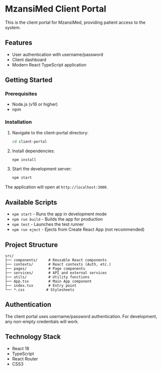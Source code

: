 # MzansiMed Client Portal

This is the client portal for MzansiMed, providing patient access to the system.

## Features

- User authentication with username/password
- Client dashboard
- Modern React TypeScript application

## Getting Started

### Prerequisites

- Node.js (v16 or higher)
- npm

### Installation

1. Navigate to the client-portal directory:
   ```bash
   cd client-portal
   ```

2. Install dependencies:
   ```bash
   npm install
   ```

3. Start the development server:
   ```bash
   npm start
   ```

The application will open at `http://localhost:3000`.

## Available Scripts

- `npm start` - Runs the app in development mode
- `npm run build` - Builds the app for production
- `npm test` - Launches the test runner
- `npm run eject` - Ejects from Create React App (not recommended)

## Project Structure

```
src/
├── components/     # Reusable React components
├── contexts/       # React contexts (Auth, etc.)
├── pages/          # Page components
├── services/       # API and external services
├── utils/          # Utility functions
├── App.tsx         # Main App component
├── index.tsx       # Entry point
└── *.css          # Stylesheets
```

## Authentication

The client portal uses username/password authentication. For development, any non-empty credentials will work.

## Technology Stack

- React 18
- TypeScript
- React Router
- CSS3
